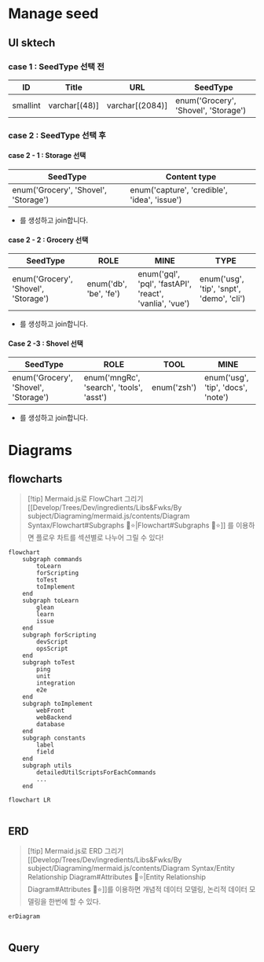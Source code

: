# Manage seed
## UI sktech
### case 1 : SeedType 선택 전
| ID       | Title         | URL             | SeedType |
| -------- | ------------- | --------------- | -------- |
| smallint | varchar[(48)] | varchar[(2084)] | enum('Grocery', 'Shovel', 'Storage') 

### case 2 : SeedType 선택 후
#### case 2 - 1 : Storage 선택
| SeedType                             | Content type |
| ------------------------------------ | ------------ |
| enum('Grocery', 'Shovel', 'Storage') | enum('capture', 'credible', 'idea', 'issue')             |
- 를 생성하고 join합니다.

#### case 2 - 2 : Grocery 선택
| SeedType                             | ROLE                   | MINE                                                    | TYPE                                |
| ------------------------------------ | ---------------------- | ------------------------------------------------------- | ----------------------------------- |
| enum('Grocery', 'Shovel', 'Storage') | enum('db', 'be', 'fe') | enum('gql', 'pql', 'fastAPI', 'react', 'vanlia', 'vue') | enum('usg', 'tip', 'snpt', 'demo', 'cli') |
- 를 생성하고 join합니다.

#### Case 2 -3 : Shovel 선택
| SeedType                             | ROLE                                     | TOOL        | MINE                                |
| ------------------------------------ | ---------------------------------------- | ----------- | ----------------------------------- |
| enum('Grocery', 'Shovel', 'Storage') | enum('mngRc', 'search', 'tools', 'asst') | enum('zsh') | enum('usg', 'tip', 'docs', 'note') |
- 를 생성하고 join합니다.

# Diagrams
## flowcharts

> [!tip] Mermaid.js로 FlowChart 그리기
> [[Develop/Trees/Dev/ingredients/Libs&Fwks/By subject/Diagraming/mermaid.js/contents/Diagram Syntax/Flowchart#Subgraphs 🎯⭐|Flowchart#Subgraphs 🎯⭐]] 를 이용하면 플로우 차트를 섹션별로 나누어 그릴 수 있다!
```mermaid
flowchart
	subgraph commands
		toLearn
		forScripting
		toTest
		toImplement
	end
	subgraph toLearn
		glean
		learn
		issue
	end
	subgraph forScripting
		devScript
		opsScript
	end
	subgraph toTest
		ping
		unit
		integration
		e2e
	end
	subgraph toImplement
		webFront
		webBackend
		database
	end
	subgraph constants
		label
		field
	end
	subgraph utils
		detailedUtilScriptsForEachCommands
		...
	end
```

```mermaid
flowchart LR
	
```
## ERD
> [!tip] Mermaid.js로 ERD 그리기
> [[Develop/Trees/Dev/ingredients/Libs&Fwks/By subject/Diagraming/mermaid.js/contents/Diagram Syntax/Entity Relationship Diagram#Attributes 🎯⭐|Entity Relationship Diagram#Attributes 🎯⭐]]를 이용하면 개념적 데이터 모델링, 논리적 데이터 모델링을 한번에 할 수 있다.
```mermaid
erDiagram
	
```

## Query
